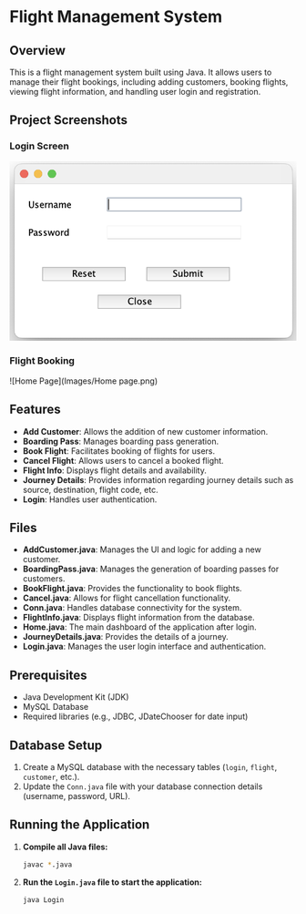 # Flight Management System

## Overview
This is a flight management system built using Java. It allows users to manage their flight bookings, including adding customers, booking flights, viewing flight information, and handling user login and registration.

## Project Screenshots

### Login Screen
![Login Screen](Images/Login.png)

### Flight Booking
![Home Page](Images/Home page.png)

## Features
- **Add Customer**: Allows the addition of new customer information.
- **Boarding Pass**: Manages boarding pass generation.
- **Book Flight**: Facilitates booking of flights for users.
- **Cancel Flight**: Allows users to cancel a booked flight.
- **Flight Info**: Displays flight details and availability.
- **Journey Details**: Provides information regarding journey details such as source, destination, flight code, etc.
- **Login**: Handles user authentication.

## Files
- **AddCustomer.java**: Manages the UI and logic for adding a new customer.
- **BoardingPass.java**: Manages the generation of boarding passes for customers.
- **BookFlight.java**: Provides the functionality to book flights.
- **Cancel.java**: Allows for flight cancellation functionality.
- **Conn.java**: Handles database connectivity for the system.
- **FlightInfo.java**: Displays flight information from the database.
- **Home.java**: The main dashboard of the application after login.
- **JourneyDetails.java**: Provides the details of a journey.
- **Login.java**: Manages the user login interface and authentication.

## Prerequisites
- Java Development Kit (JDK)
- MySQL Database
- Required libraries (e.g., JDBC, JDateChooser for date input)

## Database Setup
1. Create a MySQL database with the necessary tables (`login`, `flight`, `customer`, etc.).
2. Update the `Conn.java` file with your database connection details (username, password, URL).

## Running the Application
1. **Compile all Java files:**
   ```bash
   javac *.java
2. **Run the `Login.java` file to start the application:**
   ```bash
   java Login
